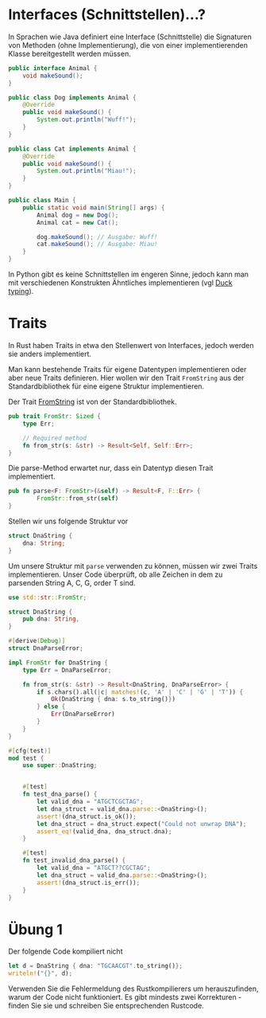 # Interfaces (Schnittstellen)...?

In Sprachen wie Java  definiert eine Interface (Schnittstelle) die Signaturen von Methoden (ohne Implementierung), die von einer implementierenden Klasse bereitgestellt werden müssen.

```java
public interface Animal {
    void makeSound();
}

public class Dog implements Animal {
    @Override
    public void makeSound() {
        System.out.println("Wuff!");
    }
}

public class Cat implements Animal {
    @Override
    public void makeSound() {
        System.out.println("Miau!");
    }
}

public class Main {
    public static void main(String[] args) {
        Animal dog = new Dog();
        Animal cat = new Cat();

        dog.makeSound(); // Ausgabe: Wuff!
        cat.makeSound(); // Ausgabe: Miau!
    }
}
```

In Python gibt es keine Schnittstellen im engeren Sinne, jedoch kann man mit verschiedenen Konstrukten Ähntliches implementieren (vgl [Duck typing](https://realpython.com/duck-typing-python/)).


# Traits

In Rust haben Traits in etwa den Stellenwert von Interfaces, jedoch werden sie anders implementiert.

Man kann bestehende Traits für eigene Datentypen implementieren oder aber neue Traits definieren. Hier wollen wir den Trait <code>FromString</code> aus der Standardbibliothek für eine eigene Struktur implementieren.

Der Trait [FromString](https://doc.rust-lang.org/std/str/trait.FromStr.html) ist von der Standardbibliothek. 

```rust
pub trait FromStr: Sized {
    type Err;

    // Required method
    fn from_str(s: &str) -> Result<Self, Self::Err>;
}
```

Die parse-Method erwartet nur, dass ein Datentyp diesen Trait implementiert.

```rust
pub fn parse<F: FromStr>(&self) -> Result<F, F::Err> {
        FromStr::from_str(self)
}
```

Stellen wir uns folgende Struktur vor
```rust
struct DnaString {
    dna: String;
}
````

Um unsere Struktur mit <code>parse</code> verwenden zu können, müssen wir zwei Traits implementieren. Unser Code überprüft, ob alle Zeichen in dem zu parsenden String A, C, G, order T sind.

```rust
use std::str::FromStr;

struct DnaString {
    pub dna: String,
}

#[derive(Debug)]
struct DnaParseError;

impl FromStr for DnaString {
    type Err = DnaParseError;

    fn from_str(s: &str) -> Result<DnaString, DnaParseError> {
        if s.chars().all(|c| matches!(c, 'A' | 'C' | 'G' | 'T')) {
            Ok(DnaString { dna: s.to_string()})
        } else {
            Err(DnaParseError)
        } 
    }
}

#[cfg(test)]
mod test {
    use super::DnaString;


    #[test]
    fn test_dna_parse() {
        let valid_dna = "ATGCTCGCTAG";
        let dna_struct = valid_dna.parse::<DnaString>();
        assert!(dna_struct.is_ok());
        let dna_struct = dna_struct.expect("Could not unwrap DNA");
        assert_eq!(valid_dna, dna_struct.dna);
    }

    #[test]
    fn test_invalid_dna_parse() {
        let valid_dna = "ATGCT??CGCTAG";
        let dna_struct = valid_dna.parse::<DnaString>();
        assert!(dna_struct.is_err());
    }
}
```

# Übung 1

Der folgende Code kompiliert nicht
```rust 
let d = DnaString { dna: "TGCAACGT".to_string()};
writeln!("{}", d);
``` 

Verwenden Sie die Fehlermeldung des Rustkompilierers um herauszufinden, warum 
der Code nicht funktioniert. Es gibt mindests zwei Korrekturen - finden Sie sie 
und schreiben Sie entsprechenden Rustcode.

